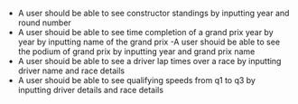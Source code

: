 - A user should be able to see constructor standings by inputting year and round number
- A user shouid be able to see time completion of a grand prix year by year by inputting name of the grand prix
-A user shouid be able to see the podium of grand prix by inputting year and grand prix name
- A user shouid be able to see a driver lap times over a race by inputting driver name and race details
- A user shouid be able to see qualifying speeds from q1 to q3 by inputting driver details  and race details